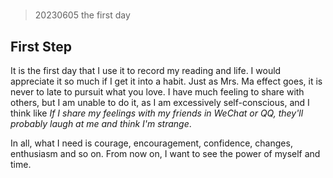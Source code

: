 # 

> 20230605 the first day

## First Step

It is the first day that I use it to record my reading and life. I would appreciate it so much if I get it into a habit. Just as Mrs. Ma effect goes, it is never to late to pursuit what you love. I have much feeling to share with others, but I am unable to do it, as I am excessively self-conscious, and I think like *If I share my feelings with my friends in WeChat or QQ, they'll probably laugh at me and think I'm strange*.

In all, what I need is courage, encouragement, confidence, changes, enthusiasm and so on. From now on, I want to see the power of myself and time.